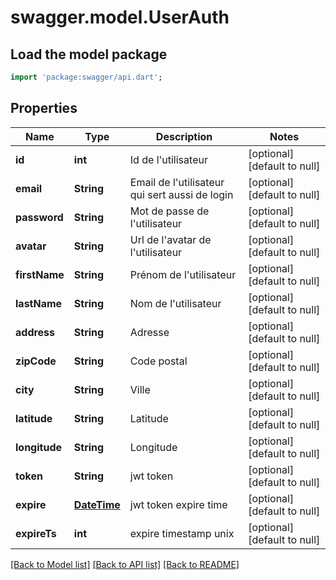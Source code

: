 # swagger.model.UserAuth

## Load the model package
```dart
import 'package:swagger/api.dart';
```

## Properties
Name | Type | Description | Notes
------------ | ------------- | ------------- | -------------
**id** | **int** | Id de l&#39;utilisateur | [optional] [default to null]
**email** | **String** | Email de l&#39;utilisateur qui sert aussi de login | [optional] [default to null]
**password** | **String** | Mot de passe de l&#39;utilisateur | [optional] [default to null]
**avatar** | **String** | Url de l&#39;avatar de l&#39;utilisateur | [optional] [default to null]
**firstName** | **String** | Prénom de l&#39;utilisateur | [optional] [default to null]
**lastName** | **String** | Nom de l&#39;utilisateur | [optional] [default to null]
**address** | **String** | Adresse | [optional] [default to null]
**zipCode** | **String** | Code postal | [optional] [default to null]
**city** | **String** | Ville | [optional] [default to null]
**latitude** | **String** | Latitude | [optional] [default to null]
**longitude** | **String** | Longitude | [optional] [default to null]
**token** | **String** | jwt token | [optional] [default to null]
**expire** | [**DateTime**](DateTime.md) | jwt token expire time | [optional] [default to null]
**expireTs** | **int** | expire timestamp unix | [optional] [default to null]

[[Back to Model list]](../README.md#documentation-for-models) [[Back to API list]](../README.md#documentation-for-api-endpoints) [[Back to README]](../README.md)



